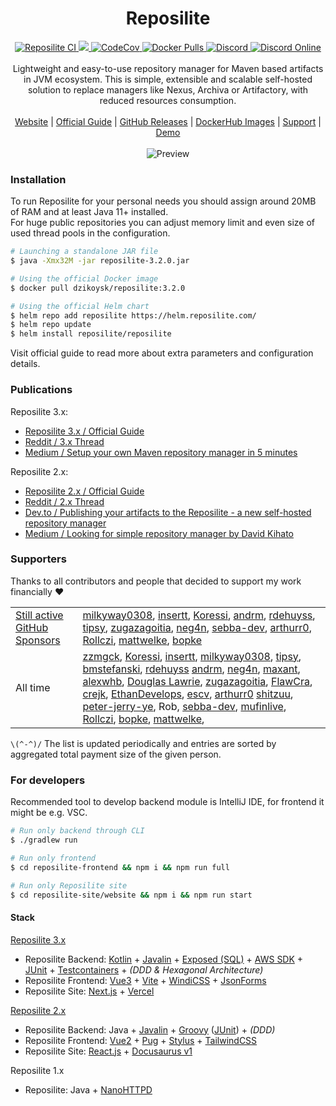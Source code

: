 ﻿<div align="center">
 <h1>Reposilite</h1>
 <div>
  <a href="https://github.com/dzikoysk/reposilite/actions/workflows/gradle.yml">
   <img alt="Reposilite CI" src="https://github.com/dzikoysk/reposilite/actions/workflows/gradle.yml/badge.svg" />
  </a>
  <a href="https://github.com/dzikoysk/reposilite/releases">
   <img src="https://maven.reposilite.com/api/badge/latest/releases/com/reposilite/reposilite?color=40c14a&name=Reposilite&prefix=v" />
  </a>
  <a href="https://codecov.io/gh/dzikoysk/reposilite">
   <img alt="CodeCov" src="https://codecov.io/gh/dzikoysk/reposilite/branch/main/graph/badge.svg?token=9flNHTSJpp" />
  </a>
  <a href="https://hub.docker.com/r/dzikoysk/reposilite">
   <img alt="Docker Pulls" src="https://img.shields.io/docker/pulls/dzikoysk/reposilite.svg?label=pulls&logo=docker" />
  </a>
  <!--
  <a href="(https://www.codefactor.io/repository/github/dzikoysk/reposilite/overview/main">
   <img alt="CodeFactor" src="https://www.codefactor.io/repository/github/dzikoysk/reposilite/badge/main" />
  </a>
  -->
  <a href="https://discord.gg/qGRqmGjUFX">
   <img alt="Discord" src="https://img.shields.io/badge/discord-reposilite-738bd7.svg?style=square" />
  </a>
  <a href="https://discord.gg/qGRqmGjUFX">
   <img alt="Discord Online" src="https://img.shields.io/discord/204728244434501632.svg" />
  </a>
 </div>
 <br>
 <div>
  Lightweight and easy-to-use repository manager for Maven based artifacts in JVM ecosystem. 
This is simple, extensible and scalable self-hosted solution to replace managers like Nexus, Archiva or Artifactory, with reduced resources consumption. 
 </div>
 <br>
 <div>
  <a href="https://reposilite.com">Website</a>
  |
  <a href="https://reposilite.com/guide/about">Official Guide</a>
  |
  <a href="https://github.com/dzikoysk/reposilite/releases">GitHub Releases</a>
  |
  <a href="https://hub.docker.com/r/dzikoysk/reposilite">DockerHub Images</a>
  |
  <a href="https://panda-lang.org/support">Support</a>
  |
  <a href="https://maven.reposilite.com">Demo</a>
 </div>
 <br>
 <img alt="Preview" src="https://user-images.githubusercontent.com/4235722/133891983-966e5c6d-97b1-48cc-b754-6e88117ee4f7.png" />
 <br>
</div>

### Installation
To run Reposilite for your personal needs you should assign around 20MB of RAM and at least Java 11+ installed. <br>
For huge public repositories you can adjust memory limit and even size of used thread pools in the configuration.

```bash
# Launching a standalone JAR file
$ java -Xmx32M -jar reposilite-3.2.0.jar

# Using the official Docker image
$ docker pull dzikoysk/reposilite:3.2.0

# Using the official Helm chart
$ helm repo add reposilite https://helm.reposilite.com/
$ helm repo update
$ helm install reposilite/reposilite
```

Visit official guide to read more about extra parameters and configuration details.

### Publications

Reposilite 3.x:
* [Reposilite 3.x / Official Guide](https://reposilite.com/guide/about)
* [Reddit / 3.x Thread](https://www.reddit.com/r/java/comments/xy07vc/reposilite_3x_released_alternative_lightweight/)
* [Medium / Setup your own Maven repository manager in 5 minutes](https://dzikoysk.medium.com/reposilite-3-x-setup-your-own-maven-repository-manager-in-5-minutes-e72cc8b67bc3)

Reposilite 2.x:
* [Reposilite 2.x / Official Guide](https://v2.reposilite.com/)
* [Reddit / 2.x Thread](https://www.reddit.com/r/java/comments/k8i2m0/reposilite_alternative_lightweight_maven/)
* [Dev.to / Publishing your artifacts to the Reposilite - a new self-hosted repository manager ](https://dev.to/dzikoysk/publishing-your-artifacts-to-the-reposilite-a-new-self-hosted-repository-manager-3n0h)
* [Medium / Looking for simple repository manager by David Kihato](https://kihats.medium.com/custom-self-hosted-maven-repository-cbb778031f68)

### Supporters
Thanks to all contributors and people that decided to support my work financially ❤️

<table>
 <tr>
  <td>
   <a href="https://github.com/sponsors/dzikoysk">Still active GitHub Sponsors</a>
  </td>
  <td>
    <a href="https://github.com/milkyway0308">milkyway0308</a>,
    <a href="https://github.com/insertt">insertt</a>, 
    <a href="https://github.com/Koressi">Koressi</a>,
    <a href="https://github.com/andrm">andrm</a>, 
    <a href="https://github.com/rdehuyss">rdehuyss</a>,
    <a href="https://github.com/tipsy">tipsy</a>, 
    <a href="https://github.com/zugazagoitia">zugazagoitia</a>,
    <a href="https://github.com/neg4n">neg4n</a>, 
    <a href="https://github.com/sebba-dev">sebba-dev</a>,
    <a href="https://github.com/arthurr0">arthurr0</a>,
    <a href="https://github.com/Rollczi">Rollczi</a>,
    <a href="https://github.com/mattwelke">mattwelke</a>,
    <a href="https://github.com/bopke">bopke</a>
  </td>
 </tr>
 <tr>
  <td>All time</td>
  <td>
   <a href="https://github.com/zzmgck">zzmgck</a>, 
   <a href="https://github.com/Koressi">Koressi</a>,
   <a href="https://github.com/insertt">insertt</a>, 
   <a href="https://github.com/milkyway0308">milkyway0308</a>,
   <a href="https://github.com/tipsy">tipsy</a>, 
   <a href="https://github.com/insertt">bmstefanski</a>, 
   <a href="https://github.com/rdehuyss">rdehuyss</a>
   <a href="https://github.com/andrm">andrm</a>,
   <a href="https://github.com/neg4n">neg4n</a>,
   <a href="https://github.com/maxant">maxant</a>,
   <a href="https://github.com/alexwhb">alexwhb</a>, 
   <a href="https://github.com/kay">Douglas Lawrie</a>,
   <a href="https://github.com/zugazagoitia">zugazagoitia</a>,
   <a href="https://github.com/FlawCra">FlawCra</a>,
   <a href="https://github.com/crejk">crejk</a>,
   <a href="https://github.com/EthanDevelops">EthanDevelops</a>, 
   <a href="https://github.com/escv">escv</a>,
   <a href="https://github.com/arthurr0">arthurr0</a>
   <a href="https://github.com/shitzuu">shitzuu</a>,
   <a href="https://github.com/peter-jerry-ye">peter-jerry-ye</a>,
   Rob,
   <a href="https://github.com/sebba-dev">sebba-dev</a>,
   <a href="https://github.com/mufinlive">mufinlive</a>,
   <a href="https://github.com/Rollczi">Rollczi</a>,
   <a href="https://github.com/bopke">bopke</a>,
   <a href="https://github.com/mattwelke">mattwelke</a>,
  </td>
 </tr>
</table>

`\(^-^)/` The list is updated periodically and entries are sorted by aggregated total payment size of the given person.

### For developers

Recommended tool to develop backend module is IntelliJ IDE, for frontend it might be e.g. VSC.

```bash
# Run only backend through CLI
$ ./gradlew run

# Run only frontend
$ cd reposilite-frontend && npm i && npm run full

# Run only Reposilite site
$ cd reposilite-site/website && npm i && npm run start
```

#### Stack

[Reposilite 3.x](https://reposilite.com/)
* Reposilite Backend: [Kotlin](https://kotlinlang.org/) + [Javalin](https://javalin.io) + [Exposed (SQL)](https://github.com/JetBrains/Exposed) + [AWS SDK](https://github.com/aws/aws-sdk-java) + [JUnit](https://junit.org/junit5/) + [Testcontainers](https://www.testcontainers.org/) + _(DDD & Hexagonal Architecture)_
* Reposilite Frontend: [Vue3](https://vuejs.org/) + [Vite](https://vitejs.dev/) + [WindiCSS](https://windicss.org/) + [JsonForms](https://jsonforms.io/)
* Reposilite Site: [Next.js](https://nextjs.org/) + [Vercel](https://vercel.com/)

[Reposilite 2.x](https://v2.reposilite.com/)
* Reposilite Backend: Java + [Javalin](https://javalin.io/) + [Groovy](https://groovy-lang.org/) ([JUnit](https://junit.org/junit5/)) + _(DDD)_
* Reposilite Frontend: [Vue2](https://v2.vuejs.org/) + [Pug](https://pugjs.org/api/getting-started.html) + [Stylus](https://stylus-lang.com/) + [TailwindCSS](https://tailwindcss.com/)
* Reposilite Site: [React.js](https://reactjs.org/) + [Docusaurus v1](https://docusaurus.io/)

Reposilite 1.x
* Reposilite: Java + [NanoHTTPD](https://github.com/NanoHttpd/nanohttpd)

